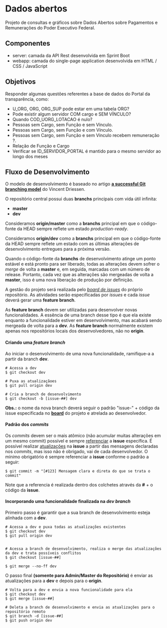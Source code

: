 # Dados abertos
Projeto de consultas e gráficos sobre Dados Abertos sobre Pagamentos e Remunerações do Poder Executivo Federal.

## Componentes
- server: camada da API Rest desenvolvida em Sprint Boot
- webapp: camada do single-page application desenvolvida em HTML / CSS / JavaScript

## Objetivos
Responder algumas questões referentes a base de dados do Portal da transparência, como:
- U_ORG, ORG, ORG_SUP pode estar em uma tabela ORG?
- Pode existir algum servidor COM cargo e SEM VÍNCULO?
- Quando COD_UORG_LOTACAO é nulo? 
- Pessoas sem Cargo, sem Função e sem Vínculo.
- Pessoas sem Cargo, sem Função e com Vínculo.
- Pessoas sem Cargo, sem Função e sem Vínculo recebem remuneração ?.
- Relação de Função e Cargo
- Verificar se ID_SERVIDOR_PORTAL é mantido para o mesmo servidor ao longo dos meses

## Fluxo de Desenvolvimento

O modelo de desenvolvimento é baseado no artigo **[a successful Git branching model](http://nvie.com/posts/a-successful-git-branching-model)** do Vincent Driessen.

O repositório central possui duas **branchs** principais com vida útil infinita:

- **master**
- **dev**

Consideramos **origin/master** como a **branchs** principal em que o código-fonte da HEAD sempre reflete um estado *production-ready*.

Consideramos **origin/dev** como a **branchs** principal em que o código-fonte da HEAD sempre reflete um estado com as últimas alterações de desenvolvimento entregues para a próxima versão.

Quando o código-fonte da **branchs** de desenvolvimento atinge um ponto estável e está pronto para ser liberado, todas as alterações devem sofrer o *merge* de volta a **master** e, em seguida, marcadas com um número de release. Portanto, cada vez que as alterações são mergeadas de volta a **master**, isso é uma nova liberação de produção por definição.

A gestão do projeto será realizada pelo *[board de issues](http://git.quixada.ufc.br/npi/dadosabertos/boards)* do próprio repositório. As atividades serão especificadas por *issues* e cada *issue* deverá gerar uma **feature branch**.

As **feature branch** devem ser utilizadas para desenvolver novas funcionalidades. A essência de uma branch desse tipo é que ela existe enquanto a funcionalidade estiver em desenvolvimento, mas acabará sendo mergeada de volta para a **dev**. As **feature branch** normalmente existem apenas nos repositórios locais dos desenvolvedores, não no **origin**.

#### Criando uma *feature branch*

Ao iniciar o desenvolvimento de uma nova funcionalidade, ramifique-a a partir da branch **dev**.

```
# Acessa a dev
$ git checkout dev

# Puxa as atualizaçãoes
$ git pull origin dev

# Cria a branch de desenvolvimento
$ git checkout -b [issue-##] dev
```

**Obs.:** o nome da nova branch deverá seguir o padrão "issue-" + código da issue especificada no **[board](http://git.quixada.ufc.br/npi/dadosabertos/boards)** do projeto e atrelada ao desenvolvedor.

#### Padrão dos *commits*

Os *commits* devem ser o mais atômico (não acumular muitas alterações em um mesmo commit) possível e sempre [referenciar](https://about.gitlab.com/2016/03/08/gitlab-tutorial-its-all-connected/) a **issue** específica. É possível realizar [atualizações](https://docs.gitlab.com/ee/user/project/issues/automatic_issue_closing.html) na **issue** a partir das mensagens declaradas nos *commits*, mas isso não é obrigado, vai de cada desenvolvedor. O mínimo obrigatório é sempre referenciar a **issue** conforme o padrão a seguir:

```
$ git commit -m "[#123] Mensagem clara e direta do que se trata o commit"
```

Note que a referencia é realizada dentro dos colchetes através da **#** + o código da **issue**.

#### Incorporando uma funcionalidade finalizada na *dev branch*

Primeiro passo é garantir que a sua branch de desenvolvimento esteja alinhada com a **dev**.

```
# Acessa a dev e puxa todas as atualizações existentes
$ git checkout dev
$ git pull origin dev


# Acessa a branch de desenvolvimento, realiza o merge das atualizações da dev e trata possíveis conflitos
$ git checkout [issue-##]

$ git merge --no-ff dev
```

O passo final **(somente para Admin/Master do Repositório)** é enviar as atualizações para a **dev** e depois para o **origin**.

```
# Volta para a dev e envia a nova funcionalidade para ela 
$ git checkout dev
$ git merge [issue-##]

# Deleta a branch de desenvolvimento e envia as atualizações para o repositório remoto
$ git branch -d [issue-##]
$ git push origin dev
```
